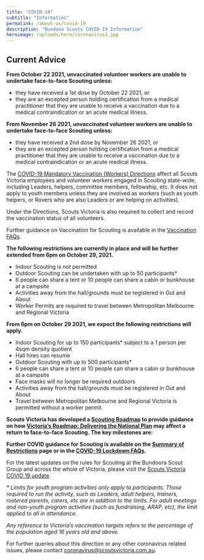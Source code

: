 ```yaml
---
title: "COVID-19"
subtitle: "Information"
permalink: /about-us/covid-19
description: "Bundooa Scouts COVID-19 Information"
heroimage: /uploads/hero/coronavirus3.jpg
---
```


## Current Advice

**From October 22 2021, unvaccinated volunteer workers are unable to undertake face-to-face Scouting unless:**

* they have received a 1st dose by October 22 2021, or
* they are an excepted person holding certification from a medical practitioner that they are unable to receive a vaccination due to a medical contraindication or an acute medical illness.

**From November 26 2021, unvaccinated volunteer workers are unable to undertake face-to-face Scouting unless:**

* they have received a 2nd dose by November 26 2021, or
* they are an excepted person holding certification from a medical practitioner that they are unable to receive a vaccination due to a medical contraindication or an acute medical illness.

The [COVID-19 Mandatory Vaccination (Workers) Directions](https://www.dhhs.vic.gov.au/sites/default/files/documents/202110/covid-19-mandatory-vaccination-%28workers%29-directions.pdf) affect all Scouts Victoria employees and volunteer workers engaged in Scouting state-wide, including Leaders, helpers, committee members, fellowship, etc. It does not apply to youth members unless they are involved as workers (such as youth helpers, or Rovers who are also Leaders or are helping on activities).

Under the Directions, Scouts Victoria is also required to collect and record the vaccination status of all volunteers.

Further guidance on Vaccination for Scouting is available in the [Vaccination FAQs](https://scoutsvictoria.com.au/covid-19-lockdown-faq/vaccination/).

**The following restrictions are currently in place and will be further extended from 6pm on October 29, 2021.**

* Indoor Scouting is not permitted
* Outdoor Scouting can be undertaken with up to 50 participants*
* 6 people can share a tent or 10 people can share a cabin or bunkhouse at a campsite
* Activities away from the hall/grounds must be registered in Out and About
* Worker Permits are required to travel between Metropolitan Melbourne and Regional Victoria

**From 6pm on October 29 2021, we expect the following restrictions will apply.**

* Indoor Scouting for up to 150 participants* subject to a 1 person per 4sqm density quotient
* Hall hires can resume
* Outdoor Scouting with up to 500 participants*
* 6 people can share a tent or 10 people can share a cabin or bunkhouse at a campsite
* Face masks will no longer be required outdoors
* Activities away from the hall/grounds must be registered in Out and About
* Travel between Metropolitan Melbourne and Regional Victoria is permitted without a worker permit.

**Scouts Victoria has developed a [Scouting Roadmap](https://scoutsvictoria.com.au/media/6342/scouts-victoria-roadmap-for-covid-oct12.pdf) to provide guidance on how [Victoria’s Roadmap: Delivering the National Plan](https://www.coronavirus.vic.gov.au/victorias-roadmap) may affect a return to face-to-face Scouting. The key milestones are:**

**Further COVID guidance for Scouting is available on the [Summary of Restrictions](https://scoutsvictoria.com.au/covid-19-lockdown-faq/summary-of-changes/) page or in the [COVID-19 Lockdown FAQs](https://scoutsvictoria.com.au/covid-19-lockdown-faq/).**

For the latest updates on the rules for Scouting at the Bundoora Scout Group and across the whole of Victoria, please visit the [Scouts Victoria COVID 19 update](https://scoutsvictoria.com.au/about-us/news/covid-19-update/).

*\* Limits for youth program activities only apply to participants. Those required to run the activity, such as Leaders, adult helpers, trainers, rostered parents, carers, etc are in addition to the limits. For adult meetings and non-youth program activities (such as fundraising, ARAP, etc), the limit applied to all in attendance.*

*Any reference to Victoria’s vaccination targets refers to the percentage of the population aged 16 years old and above.*

For further queries about this direction or any other coronavirus related issues, please contact [coronavirus@scoutsvictoria.com.au](mailto:coronavirus@scoutsvictoria.com.au).